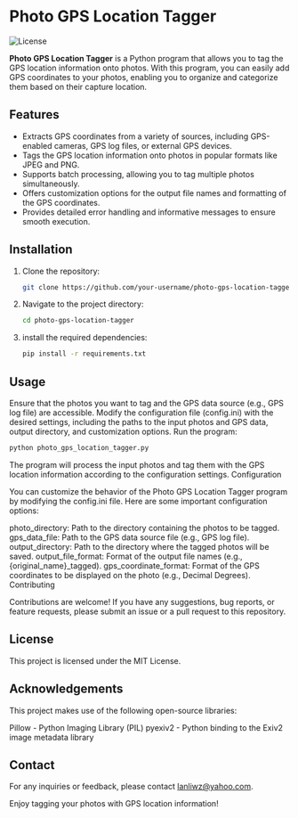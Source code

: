 # Photo GPS Location Tagger

![License](https://img.shields.io/badge/License-MIT-blue.svg)

**Photo GPS Location Tagger** is a Python program that allows you to tag the GPS location information onto photos. With this program, you can easily add GPS coordinates to your photos, enabling you to organize and categorize them based on their capture location.

## Features

- Extracts GPS coordinates from a variety of sources, including GPS-enabled cameras, GPS log files, or external GPS devices.
- Tags the GPS location information onto photos in popular formats like JPEG and PNG.
- Supports batch processing, allowing you to tag multiple photos simultaneously.
- Offers customization options for the output file names and formatting of the GPS coordinates.
- Provides detailed error handling and informative messages to ensure smooth execution.

## Installation

1. Clone the repository:

   ```bash
   git clone https://github.com/your-username/photo-gps-location-tagger.git


2. Navigate to the project directory:
    ```bash
    cd photo-gps-location-tagger
3. install the required dependencies:
   ```bash
   pip install -r requirements.txt

## Usage

Ensure that the photos you want to tag and the GPS data source (e.g., GPS log file) are accessible.
Modify the configuration file (config.ini) with the desired settings, including the paths to the input photos and GPS data, output directory, and customization options.
Run the program:
   ```bash
   python photo_gps_location_tagger.py
   ```

The program will process the input photos and tag them with the GPS location information according to the configuration settings.
Configuration

You can customize the behavior of the Photo GPS Location Tagger program by modifying the config.ini file. Here are some important configuration options:

photo_directory: Path to the directory containing the photos to be tagged.
gps_data_file: Path to the GPS data source file (e.g., GPS log file).
output_directory: Path to the directory where the tagged photos will be saved.
output_file_format: Format of the output file names (e.g., {original_name}_tagged).
gps_coordinate_format: Format of the GPS coordinates to be displayed on the photo (e.g., Decimal Degrees).
Contributing

Contributions are welcome! If you have any suggestions, bug reports, or feature requests, please submit an issue or a pull request to this repository.

## License

This project is licensed under the MIT License.

## Acknowledgements

This project makes use of the following open-source libraries:

Pillow - Python Imaging Library (PIL)
pyexiv2 - Python binding to the Exiv2 image metadata library

## Contact

For any inquiries or feedback, please contact lanliwz@yahoo.com.

Enjoy tagging your photos with GPS location information!
